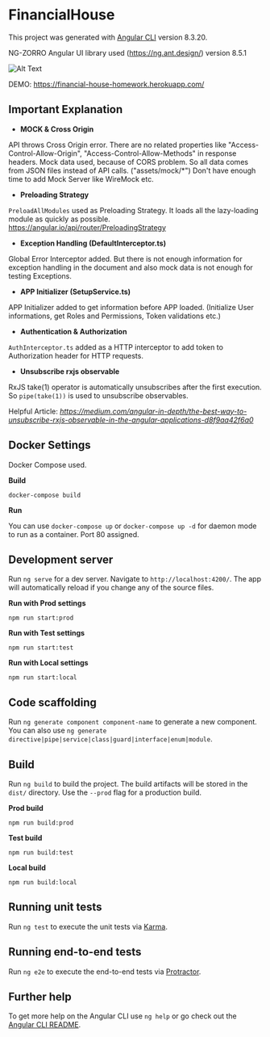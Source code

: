 # FinancialHouse

This project was generated with [Angular CLI](https://github.com/angular/angular-cli) version 8.3.20.

NG-ZORRO Angular UI library used (https://ng.ant.design/) version 8.5.1

![Alt Text](https://financial-house-homework.herokuapp.com/assets/img/financial-house.gif)

DEMO: https://financial-house-homework.herokuapp.com/

## Important Explanation

* **MOCK & Cross Origin**

API throws Cross Origin error. There are no related properties like "Access-Control-Allow-Origin", "Access-Control-Allow-Methods" in response headers.
Mock data used, because of CORS problem. So all data comes from JSON files instead of API calls. ("assets/mock/*") Don't have enough time to add Mock Server like WireMock etc.

* **Preloading Strategy**

`PreloadAllModules` used as Preloading Strategy. It loads all the lazy-loading module as quickly as possible.
https://angular.io/api/router/PreloadingStrategy

* **Exception Handling (DefaultInterceptor.ts)**

Global Error Interceptor added. But there is not enough information for exception handling in the document and also mock data is not enough for testing Exceptions.

* **APP Initializer (SetupService.ts)**

APP Initializer added to get information before APP loaded. (Initialize User informations, get Roles and Permissions, Token validations etc.)

* **Authentication & Authorization**

`AuthInterceptor.ts` added as a HTTP interceptor to add token to Authorization header for HTTP requests.

* **Unsubscribe rxjs observable**

RxJS take(1) operator is automatically unsubscribes after the first execution.
So `pipe(take(1))` is used to unsubscribe observables.

Helpful Article: 
*https://medium.com/angular-in-depth/the-best-way-to-unsubscribe-rxjs-observable-in-the-angular-applications-d8f9aa42f6a0*

## Docker Settings

Docker Compose used. 

**Build**

`docker-compose build`

**Run**

You can use `docker-compose up` or `docker-compose up -d` for daemon mode to run as a container.
Port 80 assigned.

## Development server

Run `ng serve` for a dev server. Navigate to `http://localhost:4200/`. The app will automatically reload if you change any of the source files.

**Run with Prod settings**

`npm run start:prod`

**Run with Test settings**

`npm run start:test`

**Run with Local settings**

`npm run start:local`

## Code scaffolding

Run `ng generate component component-name` to generate a new component. You can also use `ng generate directive|pipe|service|class|guard|interface|enum|module`.

## Build

Run `ng build` to build the project. The build artifacts will be stored in the `dist/` directory. Use the `--prod` flag for a production build.

**Prod build**

`npm run build:prod`

**Test build**

`npm run build:test`

**Local build**

`npm run build:local`

## Running unit tests

Run `ng test` to execute the unit tests via [Karma](https://karma-runner.github.io).

## Running end-to-end tests

Run `ng e2e` to execute the end-to-end tests via [Protractor](http://www.protractortest.org/).

## Further help

To get more help on the Angular CLI use `ng help` or go check out the [Angular CLI README](https://github.com/angular/angular-cli/blob/master/README.md).
